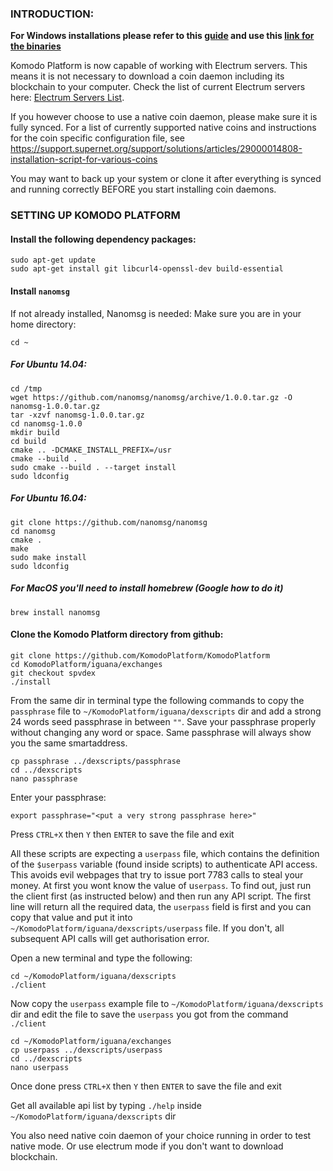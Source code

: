 ### INTRODUCTION:

**For Windows installations please refer to this [guide](https://github.com/DeckerSU/SuperNET/blob/dev-decker-dev/iguana/dexscripts.win32/how_to_use.md) and use this [link for the binaries](https://github.com/KomodoPlatform/BarterDEX/tree/v0.7/assets/bin/win64)**

Komodo Platform is now capable of working with Electrum servers. This means it is not necessary to download a coin daemon including its blockchain to your computer.
Check the list of current Electrum servers here: [Electrum Servers List](https://github.com/KomodoPlatform/KomodoPlatform/wiki/Electrum-servers-list).

If you however choose to use a native coin daemon, please make sure it is fully synced. 
For a list of currently supported native coins and instructions for the coin specific configuration file, see https://support.supernet.org/support/solutions/articles/29000014808-installation-script-for-various-coins

You may want to back up your system or clone it after everything is synced and running correctly BEFORE you start installing coin daemons.


### SETTING UP KOMODO PLATFORM

#### Install the following dependency packages:

```shell
sudo apt-get update
sudo apt-get install git libcurl4-openssl-dev build-essential
```

#### Install `nanomsg`
If not already installed, Nanomsg is needed:
Make sure you are in your home directory: 

`cd ~`

##### For Ubuntu 14.04:

```shell
cd /tmp
wget https://github.com/nanomsg/nanomsg/archive/1.0.0.tar.gz -O nanomsg-1.0.0.tar.gz
tar -xzvf nanomsg-1.0.0.tar.gz
cd nanomsg-1.0.0
mkdir build
cd build
cmake .. -DCMAKE_INSTALL_PREFIX=/usr
cmake --build .
sudo cmake --build . --target install
sudo ldconfig
```

##### For Ubuntu 16.04:

```shell
git clone https://github.com/nanomsg/nanomsg
cd nanomsg
cmake .
make
sudo make install
sudo ldconfig
```

##### For MacOS you'll need to install homebrew (Google how to do it)

```shell
brew install nanomsg
```

#### Clone the Komodo Platform directory from github:

```shell
git clone https://github.com/KomodoPlatform/KomodoPlatform
cd KomodoPlatform/iguana/exchanges
git checkout spvdex
./install
```

From the same dir in terminal type the following commands to copy the `passphrase` file to `~/KomodoPlatform/iguana/dexscripts` dir and add a strong 24 words seed passphrase in between `""`. Save your passphrase properly without changing any word or space. Same passphrase will always show you the same smartaddress.

```shell
cp passphrase ../dexscripts/passphrase
cd ../dexscripts
nano passphrase
```
Enter your passphrase:

`export passphrase="<put a very strong passphrase here>"`

Press `CTRL+X` then `Y` then `ENTER` to save the file and exit

All these scripts are expecting a `userpass` file, which contains the definition of the `$userpass` variable (found inside scripts) to authenticate API access. This avoids evil webpages that try to issue port 7783 calls to steal your money. At first you wont know the value of u`serpass`. To find out, just run the client first (as instructed below) and then run any API script. The first line will return all the required data, the `userpass` field is first and you can copy that value and put it into `~/KomodoPlatform/iguana/dexscripts/userpass` file. If you don't, all subsequent API calls will get authorisation error.

Open a new terminal and type the following:

```shell
cd ~/KomodoPlatform/iguana/dexscripts
./client
```

Now copy the `userpass` example file to `~/KomodoPlatform/iguana/dexscripts` dir and edit the file to save the `userpass` you got from the command `./client`

```shell
cd ~/KomodoPlatform/iguana/exchanges
cp userpass ../dexscripts/userpass
cd ../dexscripts
nano userpass
```

Once done press `CTRL+X` then `Y` then `ENTER` to save the file and exit

Get all available api list by typing `./help` inside `~/KomodoPlatform/iguana/dexscripts` dir

You also need native coin daemon of your choice running in order to test native mode. Or use electrum mode if you don't want to download blockchain.